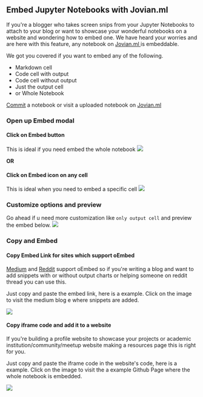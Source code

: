 ## Embed Jupyter Notebooks with Jovian.ml

If you're a blogger who takes screen snips from your Jupyter Notebooks to attach to your blog or want to showcase your wonderful notebooks on a website and wondering how to embed one. We have heard your worries and are here with this feature, any notebook on <a href="https://jovian.ml/?utm_source=docs" target="_blank"> Jovian.ml </a> is embeddable.

We got you covered if you want to embed any of the following.

- Markdown cell
- Code cell with output
- Code cell without output
- Just the output cell
- or Whole Notebook

[Commit](02-upload.md) a notebook or visit a uploaded notebook on <a href="https://jovian.ml/?utm_source=docs" target="_blank"> Jovian.ml </a>

### Open up Embed modal

#### Click on Embed button

This is ideal if you need embed the whole notebook
<img src="https://imgur.com/J2i35fm.png" class="screenshot">

**OR**

#### Click on Embed icon on any cell

This is ideal when you need to embed a specific cell
<img src="https://imgur.com/vAxP4Qa.png" class="screenshot">

### Customize options and preview

Go ahead if u need more customization like `only output cell` and preview the embed below.
<img src="https://imgur.com/09Gvp4o.png" class="screenshot">

### Copy and Embed

#### Copy Embed Link for sites which support oEmbed

<a href="https://medium.com" target="_blank">Medium</a> and <a href="https://reddit.com" target="_blank">Reddit</a> support oEmbed so if you're writing a blog and want to add snippets with or without output charts or helping someone on reddit thread you can use this.

Just copy and paste the embed link, here is a example. Click on the image to visit the medium blog e where snippets are added.

<a href="https://medium.com/@prajwal.prashanth22/whatsapp-chat-data-analysis-8944b91581f5" target="_blank"><img src="https://imgur.com/sB9nZdZ.png" class="screenshot"></a>

#### Copy iframe code and add it to a website

If you're building a profile website to showcase your projects or academic institution/community/meetup website making a resources page this is right for you.

Just copy and paste the iframe code in the website's code, here is a example. Click on the image to visit the a example Github Page where the whole notebook is embedded.

<a href="https://prajwalprashanth.github.io/whatsapp-data-analysis" target="_blank"><img src="https://imgur.com/S5tpDuJ.png" class="screenshot"></a>
